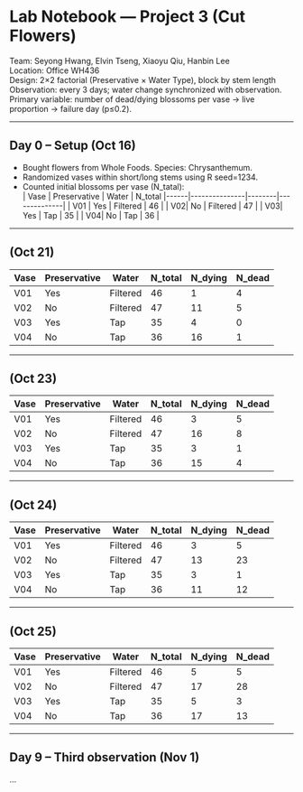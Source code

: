 # Lab Notebook — Project 3 (Cut Flowers)

Team: Seyong Hwang, Elvin Tseng, Xiaoyu Qiu, Hanbin Lee  
Location: Office WH436  
Design: 2×2 factorial (Preservative × Water Type), block by stem length  
Observation: every 3 days; water change synchronized with observation.  
Primary variable: number of dead/dying blossoms per vase → live proportion → failure day (p≤0.2).  

---

## Day 0 – Setup (Oct 16)
- Bought flowers from Whole Foods. Species: Chrysanthemum.  
- Randomized vases within short/long stems using R seed=1234.  
- Counted initial blossoms per vase (N_tatal):  
  | Vase | Preservative | Water | N_total 
  |------|---------------|--------|--------------|
  | V01 | Yes | Filtered |  46 |
  | V02|  No | Filtered | 47 |
  | V03| Yes | Tap |   35 |
  | V04| No | Tap | 36 |

---

## (Oct 21)
  | Vase | Preservative | Water | N_total | N_dying | N_dead | 
  |------|---------------|--------|--------------| ------------| ------------|
  | V01 | Yes | Filtered |  46 | 1 | 4|
  | V02|  No | Filtered | 47 |  11| 5 |
  | V03| Yes | Tap |   35 | 4 | 0|
  | V04| No | Tap | 36 |  16 | 1 |


---

## (Oct 23)
  | Vase | Preservative | Water | N_total | N_dying | N_dead | 
  |------|---------------|--------|--------------| ------------| ------------|
  | V01 | Yes | Filtered |  46 | 3 | 5 |
  | V02|  No | Filtered | 47 | 16 | 8 |
  | V03| Yes | Tap |   35 | 3 | 1 |
  | V04| No | Tap | 36 |15  | 4  |


---

## (Oct 24)
  | Vase | Preservative | Water | N_total | N_dying | N_dead | 
  |------|---------------|--------|--------------| ------------| ------------|
  | V01 | Yes | Filtered |  46 | 3 | 5 |
  | V02|  No | Filtered | 47 | 13 | 23 |
  | V03| Yes | Tap |   35 | 3 | 1 |
  | V04| No | Tap | 36 | 11 | 12 |


---

## (Oct 25)

  | Vase | Preservative | Water | N_total | N_dying | N_dead | 
  |------|---------------|--------|--------------| ------------| ------------|
  | V01 | Yes | Filtered |  46 | 5 | 5 |
  | V02|  No | Filtered | 47 | 17 | 28 |
  | V03| Yes | Tap |   35 | 5 | 3 |
  | V04| No | Tap | 36 | 17 | 13 |

---

## Day 9 – Third observation (Nov 1)
…  